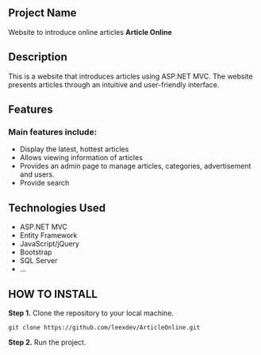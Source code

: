 ## Project Name
Website to introduce online articles <b>Article Online</b>

## Description
This is a website that introduces articles using ASP.NET MVC. The website presents articles through an intuitive and user-friendly interface.

## Features
### Main features include:
- Display the latest, hottest articles
- Allows viewing information of articles
- Provides an admin page to manage articles, categories, advertisement and users.
- Provide search

## Technologies Used
- ASP.NET MVC
- Entity Framework
- JavaScript/jQuery
- Bootstrap
- SQL Server
- ...
## HOW TO INSTALL

__Step 1.__ Clone the repository to your local machine.
```
git clone https://github.com/leexdev/ArticleOnline.git
```
__Step 2.__ Run the project.

